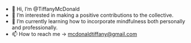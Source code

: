 - 👋 Hi, I’m @TiffanyMcDonald
- 👀 I’m interested in making a positive contributions to the collective.
- 🌱 I’m currently learning how to incorporate mindfulness both personally and professionally.
- 📫 How to reach me -> mcdonaldtiffany@gmail.com

<!---
TiffanyMcDonald/TiffanyMcDonald is a ✨ special ✨ repository because its `README.md` (this file) appears on your GitHub profile.
You can click the Preview link to take a look at your changes.
--->
